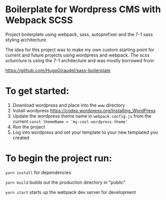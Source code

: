 # Boilerplate for Wordpress CMS with Webpack SCSS

Project boilerplate using webpack, sass, autoprefixer and the 7-1 sass styling architecture.

The idea for this project was to make my own custom starting point for current and future projects using wordpress and webpack. The scss scturcture is using the 7-1 architecture and was mostly borrowed from:

https://github.com/HugoGiraudel/sass-boilerplate

# To get started:

1. Download wordpress and place into the `www` directory
1. Install wordpress https://codex.wordpress.org/Installing_WordPress
1. Update the wordpress theme name in `webpack.config.js` from the current `const themeName = 'my-cool-wordpress-theme'`
1. Run the project
1. Log into wordpress and set your template to your new templated you created


# To begin the project run:

`yarn install` for dependencies

`yarn build` builds out the production directory in "public"

`yarn start` starts up the webpack dev server for development 


